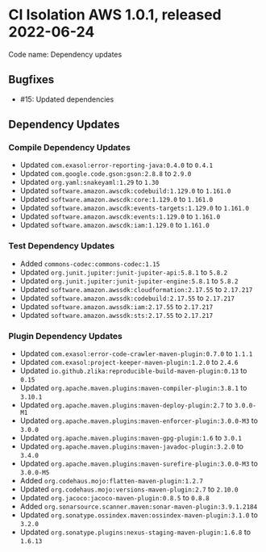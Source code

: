 # CI Isolation AWS 1.0.1, released 2022-06-24

Code name: Dependency updates

## Bugfixes

* #15: Updated dependencies

## Dependency Updates

### Compile Dependency Updates

* Updated `com.exasol:error-reporting-java:0.4.0` to `0.4.1`
* Updated `com.google.code.gson:gson:2.8.8` to `2.9.0`
* Updated `org.yaml:snakeyaml:1.29` to `1.30`
* Updated `software.amazon.awscdk:codebuild:1.129.0` to `1.161.0`
* Updated `software.amazon.awscdk:core:1.129.0` to `1.161.0`
* Updated `software.amazon.awscdk:events-targets:1.129.0` to `1.161.0`
* Updated `software.amazon.awscdk:events:1.129.0` to `1.161.0`
* Updated `software.amazon.awscdk:iam:1.129.0` to `1.161.0`

### Test Dependency Updates

* Added `commons-codec:commons-codec:1.15`
* Updated `org.junit.jupiter:junit-jupiter-api:5.8.1` to `5.8.2`
* Updated `org.junit.jupiter:junit-jupiter-engine:5.8.1` to `5.8.2`
* Updated `software.amazon.awssdk:cloudformation:2.17.55` to `2.17.217`
* Updated `software.amazon.awssdk:codebuild:2.17.55` to `2.17.217`
* Updated `software.amazon.awssdk:iam:2.17.55` to `2.17.217`
* Updated `software.amazon.awssdk:sts:2.17.55` to `2.17.217`

### Plugin Dependency Updates

* Updated `com.exasol:error-code-crawler-maven-plugin:0.7.0` to `1.1.1`
* Updated `com.exasol:project-keeper-maven-plugin:1.2.0` to `2.4.6`
* Updated `io.github.zlika:reproducible-build-maven-plugin:0.13` to `0.15`
* Updated `org.apache.maven.plugins:maven-compiler-plugin:3.8.1` to `3.10.1`
* Updated `org.apache.maven.plugins:maven-deploy-plugin:2.7` to `3.0.0-M1`
* Updated `org.apache.maven.plugins:maven-enforcer-plugin:3.0.0-M3` to `3.0.0`
* Updated `org.apache.maven.plugins:maven-gpg-plugin:1.6` to `3.0.1`
* Updated `org.apache.maven.plugins:maven-javadoc-plugin:3.2.0` to `3.4.0`
* Updated `org.apache.maven.plugins:maven-surefire-plugin:3.0.0-M3` to `3.0.0-M5`
* Added `org.codehaus.mojo:flatten-maven-plugin:1.2.7`
* Updated `org.codehaus.mojo:versions-maven-plugin:2.7` to `2.10.0`
* Updated `org.jacoco:jacoco-maven-plugin:0.8.5` to `0.8.8`
* Added `org.sonarsource.scanner.maven:sonar-maven-plugin:3.9.1.2184`
* Updated `org.sonatype.ossindex.maven:ossindex-maven-plugin:3.1.0` to `3.2.0`
* Updated `org.sonatype.plugins:nexus-staging-maven-plugin:1.6.8` to `1.6.13`
